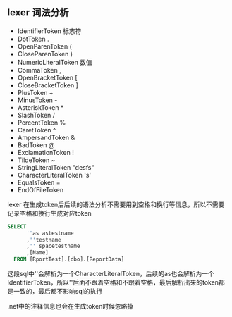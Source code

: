 ## lexer 词法分析

* IdentifierToken 标志符
* DotToken .
* OpenParenToken (
* CloseParenToken )
* NumericLiteralToken 数值
* CommaToken ,
* OpenBracketToken [
* CloseBracketToken ]
* PlusToken +
* MinusToken  -
* AsteriskToken *
* SlashToken /
* PercentToken %
* CaretToken ^
* AmpersandToken &
* BadToken @
* ExclamationToken !
* TildeToken ~
* StringLiteralToken "desfs"
* CharacterLiteralToken 's'
* EqualsToken =
* EndOfFileToken 

lexer 在生成token后后续的语法分析不需要用到空格和换行等信息，所以不需要记录空格和换行生成对应token
```sql
SELECT 
	  ''as astestname
	  ,''testname
	  ,'' spacetestname
      ,[Name]
  FROM [RportTest].[dbo].[ReportData]
```
这段sql中''会解析为一个CharacterLiteralToken，后续的as也会解析为一个IdentifierToken，所以''后面不跟着空格和不跟着空格，最后解析出来的token都是一致的，最后都不影响sql的执行

.net中的注释信息也会在生成token时候忽略掉